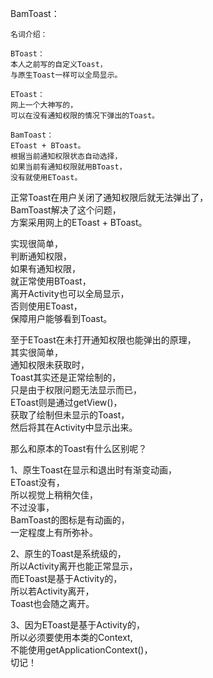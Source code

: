 BamToast：

	名词介绍：  
	  
	BToast：  
	本人之前写的自定义Toast，  
	与原生Toast一样可以全局显示。  
	  
	EToast：  
	网上一个大神写的，  
	可以在没有通知权限的情况下弹出的Toast。  
	  
	BamToast：  
	EToast + BToast。  
	根据当前通知权限状态自动选择，  
	如果当前有通知权限就用BToast，  
	没有就使用EToast。  
  
正常Toast在用户关闭了通知权限后就无法弹出了，  
BamToast解决了这个问题，  
方案采用网上的EToast + BToast。  
  
实现很简单，  
判断通知权限，  
如果有通知权限，  
就正常使用BToast，  
离开Activity也可以全局显示，  
否则使用EToast，  
保障用户能够看到Toast。  
  
至于EToast在未打开通知权限也能弹出的原理，  
其实很简单，  
通知权限未获取时，  
Toast其实还是正常绘制的，  
只是由于权限问题无法显示而已，  
EToast则是通过getView()，  
获取了绘制但未显示的Toast，  
然后将其在Activity中显示出来。  
  
那么和原本的Toast有什么区别呢？  
  
1、原生Toast在显示和退出时有渐变动画，  
EToast没有，  
所以视觉上稍稍欠佳，  
不过没事，  
BamToast的图标是有动画的，  
一定程度上有所弥补。  
  
2、原生的Toast是系统级的，  
所以Activity离开也能正常显示，  
而EToast是基于Activity的，  
所以若Activity离开，  
Toast也会随之离开。  
  
3、因为EToast是基于Activity的，  
所以必须要使用本类的Context,  
不能使用getApplicationContext()，  
切记！  
